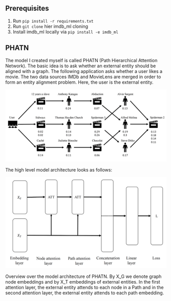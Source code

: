 Prerequisites
-------------

1. Run `pip install -r requirements.txt`
2. Run `git clone` hier imdb_ml cloning
3. Install imdb_ml locally via `pip install -e imdb_ml`


PHATN
-----------

The model I created myself is called PHATN (Path Hierarchical Attention Network).
The basic idea is to ask whether an external entity should be aligned with a graph.
The following application asks whether a user likes a movie.
The two data sources IMDb and MovieLens are merged in order to form an
entity alignment problem. Here, the user is the external entity.

![IMDb-MovieLens](data/eval_phatn_movie_exp.png)

The high level model architecture looks as follows:

![PHATN-model](data/models_phatn_overview.png)

Overview over the model architecture of PHATN. By X_G we denote graph node embeddings and
by X_T embeddings of external entities.
In the first attention layer, the external entity attends to each node in a Path
and in the second attention layer, the external entity attends to each
path embedding.
